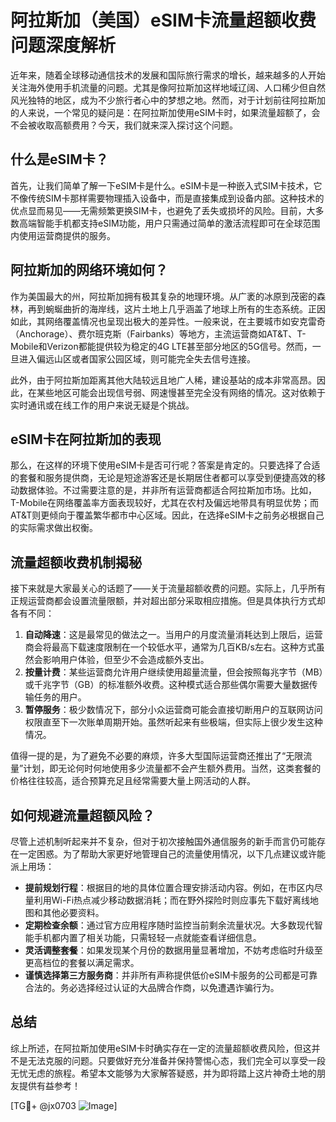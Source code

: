 # 阿拉斯加（美国）eSIM卡流量超额收费问题深度解析

近年来，随着全球移动通信技术的发展和国际旅行需求的增长，越来越多的人开始关注海外使用手机流量的问题。尤其是像阿拉斯加这样地域辽阔、人口稀少但自然风光独特的地区，成为不少旅行者心中的梦想之地。然而，对于计划前往阿拉斯加的人来说，一个常见的疑问是：在阿拉斯加使用eSIM卡时，如果流量超额了，会不会被收取高额费用？今天，我们就来深入探讨这个问题。

## 什么是eSIM卡？

首先，让我们简单了解一下eSIM卡是什么。eSIM卡是一种嵌入式SIM卡技术，它不像传统SIM卡那样需要物理插入设备中，而是直接集成到设备内部。这种技术的优点显而易见——无需频繁更换SIM卡，也避免了丢失或损坏的风险。目前，大多数高端智能手机都支持eSIM功能，用户只需通过简单的激活流程即可在全球范围内使用运营商提供的服务。

## 阿拉斯加的网络环境如何？

作为美国最大的州，阿拉斯加拥有极其复杂的地理环境。从广袤的冰原到茂密的森林，再到蜿蜒曲折的海岸线，这片土地上几乎涵盖了地球上所有的生态系统。正因如此，其网络覆盖情况也呈现出极大的差异性。一般来说，在主要城市如安克雷奇（Anchorage）、费尔班克斯（Fairbanks）等地方，主流运营商如AT&T、T-Mobile和Verizon都能提供较为稳定的4G LTE甚至部分地区的5G信号。然而，一旦进入偏远山区或者国家公园区域，则可能完全失去信号连接。

此外，由于阿拉斯加距离其他大陆较远且地广人稀，建设基站的成本非常高昂。因此，在某些地区可能会出现信号弱、网速慢甚至完全没有网络的情况。这对依赖于实时通讯或在线工作的用户来说无疑是个挑战。

## eSIM卡在阿拉斯加的表现

那么，在这样的环境下使用eSIM卡是否可行呢？答案是肯定的。只要选择了合适的套餐和服务提供商，无论是短途游客还是长期居住者都可以享受到便捷高效的移动数据体验。不过需要注意的是，并非所有运营商都适合阿拉斯加市场。比如，T-Mobile在网络覆盖率方面表现较好，尤其在农村及偏远地带具有明显优势；而AT&T则更倾向于覆盖繁华都市中心区域。因此，在选择eSIM卡之前务必根据自己的实际需求做出权衡。

## 流量超额收费机制揭秘

接下来就是大家最关心的话题了——关于流量超额收费的问题。实际上，几乎所有正规运营商都会设置流量限额，并对超出部分采取相应措施。但是具体执行方式却各有不同：

1. **自动降速**：这是最常见的做法之一。当用户的月度流量消耗达到上限后，运营商会将最高下载速度限制在一个较低水平，通常为几百KB/s左右。这种方式虽然会影响用户体验，但至少不会造成额外支出。
2. **按量计费**：某些运营商允许用户继续使用超量流量，但会按照每兆字节（MB）或千兆字节（GB）的标准额外收费。这种模式适合那些偶尔需要大量数据传输任务的用户。
3. **暂停服务**：极少数情况下，部分小众运营商可能会直接切断用户的互联网访问权限直至下一次账单周期开始。虽然听起来有些极端，但实际上很少发生这种情况。

值得一提的是，为了避免不必要的麻烦，许多大型国际运营商还推出了“无限流量”计划，即无论何时何地使用多少流量都不会产生额外费用。当然，这类套餐的价格往往较高，适合预算充足且经常需要大量上网活动的人群。

## 如何规避流量超额风险？

尽管上述机制听起来并不复杂，但对于初次接触国外通信服务的新手而言仍可能存在一定困惑。为了帮助大家更好地管理自己的流量使用情况，以下几点建议或许能派上用场：

- **提前规划行程**：根据目的地的具体位置合理安排活动内容。例如，在市区内尽量利用Wi-Fi热点减少移动数据消耗；而在野外探险时则应事先下载好离线地图和其他必要资料。
- **定期检查余额**：通过官方应用程序随时监控当前剩余流量状况。大多数现代智能手机都内置了相关功能，只需轻轻一点就能查看详细信息。
- **灵活调整套餐**：如果发现某个月份的数据用量显著增加，不妨考虑临时升级至更高档位的套餐以满足需求。
- **谨慎选择第三方服务商**：并非所有声称提供低价eSIM卡服务的公司都是可靠合法的。务必选择经过认证的大品牌合作商，以免遭遇诈骗行为。

## 总结

综上所述，在阿拉斯加使用eSIM卡时确实存在一定的流量超额收费风险，但这并不是无法克服的问题。只要做好充分准备并保持警惕心态，我们完全可以享受一段无忧无虑的旅程。希望本文能够为大家解答疑惑，并为即将踏上这片神奇土地的朋友提供有益参考！

[TG💪+ @jx0703 ![Image](https://github.com/user-attachments/assets/dbca1d08-cadb-493c-b0ec-ad6f7a83f270)]